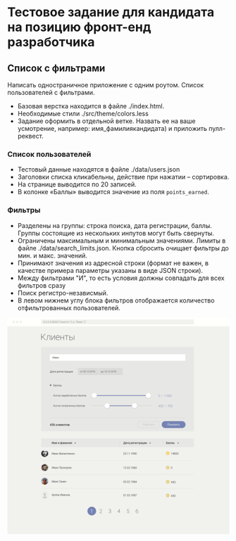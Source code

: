 # Тестовое задание для кандидата на позицию фронт-енд разработчика

## Список с фильтрами

Написать одностраничное приложение с одним роутом.
Список пользователей с фильтрами.
- Базовая верстка находится в файле ./index.html.
- Необходимые стили ./src/theme/colors.less
- Задание оформить в отдельной ветке. Назвать ее на ваше усмотрение, например: имя_фамилиякандидата) и приложить пулл-реквест.



### Список пользователей
- Тестовый данные находятся в файле ./data/users.json
- Заголовки списка кликабельны, действие при нажатии – сортировка.
- На странице выводится по 20 записей.
- В колонке «Баллы» выводится значение из поля `points_earned`.

### Фильтры
- Разделены на группы: строка поиска, дата регистрации, баллы. Группы состоящие из нескольких инпутов могут быть свернуты.
- Ограничены максимальным и минимальным значениями. Лимиты в файле ./data/search_limits.json. Кнопка сбросить очищает фильтры до мин. и макс. значений.
- Принимают значения из адресной строки (формат не важен, в качестве примера параметры указаны в виде JSON строки).
- Между фильтрами "И", то есть условия должны совпадать для всех фильтров сразу
- Поиск регистро-независмый. 
- В левом нижнем углу блока фильтров отображается количество отфильтрованных пользователей.

![Список с фильтрами](./data/test_design_expanded.png)
